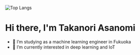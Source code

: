 ![Top Langs](https://github-readme-stats.vercel.app/api/top-langs/?username=asanomitakanori&layout=compact)



# Hi there, I'm Takanori Asanomi
- 🚀 I’m studying as a machine learning engineer in Fukuoka
- 👀 I’m currently interested in deep learning and IoT

<!---
asanomitakanori/asanomitakanori is a ✨ special ✨ repository because its `README.md` (this file) appears on your GitHub profile.
You can click the Preview link to take a look at your changes.
--->
